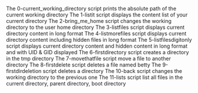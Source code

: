 The 0-current_working_directory script prints the absolute path of the current working directory
The 1-listit script displays the content list of your current directory
The 2-bring_me_home script changes the working directory to the user home directory
The 3-listfiles script displays current directory content in long format
The 4-listmorefiles script displays current directory content including hidden files in long format
The 5-listfilesdigitonly script displays current directory content and hidden content in long format and with UID & GID displayed
The 6-firstdirectory script creates a directory in the tmp directory
The 7-movethatfile script move a file to another directory
The 8-firstdelete script deletes a file named betty
The 9-firstdirdeletion script deletes a directory
The 10-back script changes the working directory to the previous one
The 11-lists script list all files in the current directory, parent directory, boot directory
